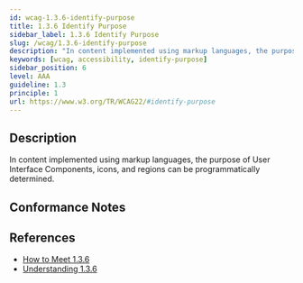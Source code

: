 ```yaml
---
id: wcag-1.3.6-identify-purpose
title: 1.3.6 Identify Purpose
sidebar_label: 1.3.6 Identify Purpose
slug: /wcag/1.3.6-identify-purpose
description: "In content implemented using markup languages, the purpose of User Interface Components, icons, and regions can be programmatically determined."
keywords: [wcag, accessibility, identify-purpose]
sidebar_position: 6
level: AAA
guideline: 1.3
principle: 1
url: https://www.w3.org/TR/WCAG22/#identify-purpose
---
```


## Description

In content implemented using markup languages, the purpose of User Interface Components, icons, and regions can be programmatically determined.

## Conformance Notes

<!-- Add your conformance notes and evaluation here -->

## References

- [How to Meet 1.3.6](https://www.w3.org/WAI/WCAG22/quickref/#identify-purpose)
- [Understanding 1.3.6](https://www.w3.org/WAI/WCAG22/Understanding/identify-purpose.html)



